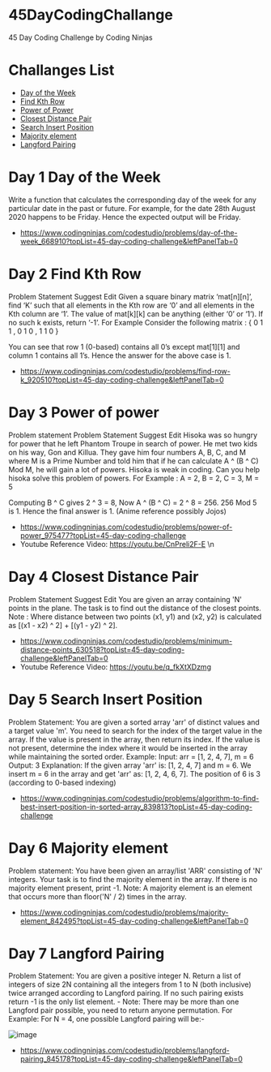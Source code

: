 # 45DayCodingChallange
45 Day Coding Challenge by Coding Ninjas

# Challanges List
- [Day of the Week](#day-1-day-of-the-week) 
- [Find Kth Row](#day-2-find-kth-row)
- [Power of Power](#day-3-power-of-power)
- [Closest Distance Pair](#day-4-closest-distance-pair)
- [Search Insert Position](#day-5-search-insert-position)
- [Majority element](#day-6--majority-element)
- [Langford Pairing](#day-7-langford-pairing)
<!-- end of the list -->

# Day 1 Day of the Week
<p> Write a function that calculates the corresponding day of the week for any particular date in the past or future.
For example, for the date 28th August 2020 happens to be Friday. Hence the expected output will be Friday.
  
- https://www.codingninjas.com/codestudio/problems/day-of-the-week_668910?topList=45-day-coding-challenge&leftPanelTab=0
<!-- end of the list -->
</p>

# Day 2 Find Kth Row
<p> Problem Statement
Suggest Edit
Given a square binary matrix ‘mat[n][n]’, find ‘K’ such that all elements in the Kth row are ‘0’ and all elements in the Kth column are ‘1’. The value of mat[k][k] can be anything (either ‘0’ or ‘1’). If no such k exists, return ‘-1’.
For Example
Consider the following matrix :
{ 0 1 1 
, 0 1 0 
, 1 1 0 }

You can see that row 1 (0-based) contains all 0’s except mat[1][1] and column 1 contains all 1’s. Hence the answer for the above case is 1.
- https://www.codingninjas.com/codestudio/problems/find-row-k_920510?topList=45-day-coding-challenge&leftPanelTab=0
<!-- end of the list -->
</p>

# Day 3 Power of power
<p> Problem statement
  Problem Statement
Suggest Edit
Hisoka was so hungry for power that he left Phantom Troupe in search of power. He met two kids on his way, Gon and Killua. They gave him four numbers A, B, C, and M where M is a Prime Number and told him that if he can calculate A ^ (B ^ C) Mod M, he will gain a lot of powers. Hisoka is weak in coding. Can you help hisoka solve this problem of powers.
For Example :
A = 2, B = 2, C = 3, M = 5

Computing B ^ C gives 2 ^ 3 = 8, Now A ^ (B ^ C) = 2 ^ 8 = 256.  256 Mod 5 is 1. Hence the final answer is 1.
(Anime reference possibly Jojos)
- https://www.codingninjas.com/codestudio/problems/power-of-power_975477?topList=45-day-coding-challenge
- Youtube Reference Video: https://youtu.be/CnPreli2F-E \n
<!-- end of the list -->
</p>

# Day 4 Closest Distance Pair

<p> Problem Statement
Suggest Edit
You are given an array containing 'N' points in the plane. The task is to find out the distance of the closest points.
Note :
Where distance between two points (x1, y1) and (x2, y2) is calculated as [(x1 - x2) ^ 2] + [(y1 - y2) ^ 2].
  
- https://www.codingninjas.com/codestudio/problems/minimum-distance-points_630518?topList=45-day-coding-challenge&leftPanelTab=0
- Youtube Reference Video: https://youtu.be/q_fkXtXDzmg
<!-- end of the list -->
</p>

# Day 5 Search Insert Position

<p>
Problem Statement:
You are given a sorted array 'arr' of distinct values and a target value 'm'. You need to search for the index of the target value in the array.
If the value is present in the array, then return its index.
If the value is not present, determine the index where it would be inserted in the array while maintaining the sorted order.
Example:
  Input:  arr = [1, 2, 4, 7],  m = 6 
  Output: 3
Explanation: If the given array 'arr' is: [1, 2, 4, 7] and m = 6. We insert m = 6 in the array and get 'arr' as: [1, 2, 4, 6, 7]. The position of 6 is 3 (according to 0-based indexing)

- https://www.codingninjas.com/codestudio/problems/algorithm-to-find-best-insert-position-in-sorted-array_839813?topList=45-day-coding-challenge

</p>

# Day 6  Majority element
<p> 
 Problem statement:
  <!-- end of the list -->
You have been given an array/list 'ARR' consisting of 'N' integers. Your task is to find the majority element in the array. If there is no majority element present, print -1.
Note:
A majority element is an element that occurs more than floor('N' / 2) times in the array.

- https://www.codingninjas.com/codestudio/problems/majority-element_842495?topList=45-day-coding-challenge&leftPanelTab=0
  <!-- end of the list -->
</p>

# Day 7 Langford Pairing
<p>
Problem Statement:
You are given a positive integer N. Return a list of integers of size 2N containing all the integers from 1 to N (both inclusive) twice arranged according to Langford pairing. If no such pairing exists return -1 is the only list element.
- Note:
There may be more than one Langford pair possible, you need to return anyone permutation.
For Example:
For N = 4, one possible Langford pairing will be:-
  
![image](https://files.codingninjas.in/360px-langford_pairing-svg-5670.png)
  
- https://www.codingninjas.com/codestudio/problems/langford-pairing_845178?topList=45-day-coding-challenge&leftPanelTab=0
</p>
